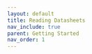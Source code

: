 ```yaml
---
layout: default
title: Reading Datasheets
nav_include: true
parent: Getting Started
nav_order: 1
---
```

